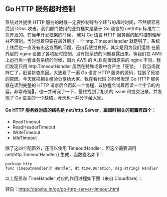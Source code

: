 ## Go HTTP 服务超时控制
系统对外提供 HTTP 服务的时候一定要控制好各个环节的超时时间，不然很容易受到 DDos 攻击。我们部门使用的业务框架是基于 Go 语言的 net/http 标准库二次开发的。在当年开发框架的时候，
我对 Go 语言 HTTP 服务器的超时控制理解并不深刻。当时觉着只要在最外层加一个 http.TimeoutHandler 就足够了。系统上线后也一直没有出这方面的问题，还自我感觉良好。其实是因为我们运维
在最外层的 nginx 设置了各项超时控制，没有把系统的问题暴露出来。等我们在 AWS 上运行另一套业务系统的时候，因为 AWS 的 ALB 配置跟原来的 nginx 不同，我们发现只用 
http.TimeoutHandler 居然在特殊场景中会产生「死锁」！我当场就阵亡了，赶紧排查原因。大致看了一遍 Go 语言 HTTP 服务的源码，找到了死锁的原因。今天就把相关经验分享给大家。我在看代码
的时候发现 Go HTTP 服务器在读到完整的 HTTP 请求后会再起一个协程，该协程会试着再读一个字节的内容。非常奇怪🤔，也一并研究了一下，最终找到了相关的 issue 和提交记录，并发现了 Go 
语言的一个缺陷，今天也一并分享给大家。
#### Go HTTP 服务器对应的结构是 net/http.Server，跟超时相关的配置有四个：
* ReadTimeout
* ReadHeaderTimeout
* WriteTimeout
* IdleTimeout

除了这四个配置外，还可以使用 TimeoutHandler，但这个需要调用net/http.TimeoutHandler() 生成，函数签名如下：
```
package http
func TimeoutHandler(h Handler, dt time.Duration, msg string) Handler
```
以上配置和 TimeHandler 对应的作用过程如下图（来自 Cloudflare）：


转自：https://taoshu.in/go/go-http-server-timeout.html
